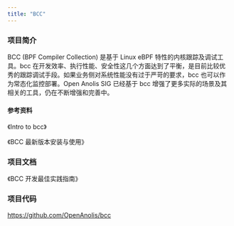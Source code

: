 ```yaml
---
title: "BCC"
---
```


### 项目简介

BCC (BPF Compiler Collection) 是基于 Linux eBPF 特性的内核跟踪及调试工具。bcc 在开发效率、执行性能、安全性这几个方面达到了平衡，是目前比较优秀的跟踪调试手段。如果业务侧对系统性能没有过于严苛的要求，bcc 也可以作为常态化监控部署。Open Anolis SIG 已经基于 bcc 增强了更多实际的场景及其相关的工具，仍在不断增强和完善中。

#### 参考资料

《Intro to bcc》

《BCC 最新版本安装与使用》

### 项目文档

《BCC 开发最佳实践指南》

### 项目代码

https://github.com/OpenAnolis/bcc

